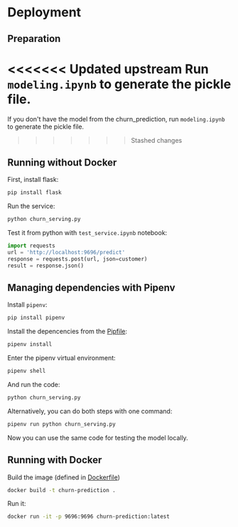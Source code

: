 # Deployment

## Preparation

<<<<<<< Updated upstream
Run `modeling.ipynb` to generate the pickle file.
=======
If you don't have the model from the churn_prediction, run `modeling.ipynb` to generate the pickle file.
>>>>>>> Stashed changes

## Running without Docker

First, install flask:

```bash
pip install flask
```

Run the service:

```bash
python churn_serving.py
```

Test it from python with `test_service.ipynb` notebook:

```python
import requests
url = 'http://localhost:9696/predict'
response = requests.post(url, json=customer)
result = response.json()
```

## Managing dependencies with Pipenv

Install `pipenv`:

```bash
pip install pipenv
```

Install the depencencies from the [Pipfile](Pipfile):

```bash
pipenv install
```

Enter the pipenv virtual environment:

```bash
pipenv shell
```

And run the code:

```bash
python churn_serving.py
```

Alternatively, you can do both steps with one command:

```bash
pipenv run python churn_serving.py
```

Now you can use the same code for testing the model locally.


## Running with Docker

Build the image (defined in [Dockerfile](Dockerfile))

```bash
docker build -t churn-prediction .
```

Run it:

```bash
docker run -it -p 9696:9696 churn-prediction:latest
```
